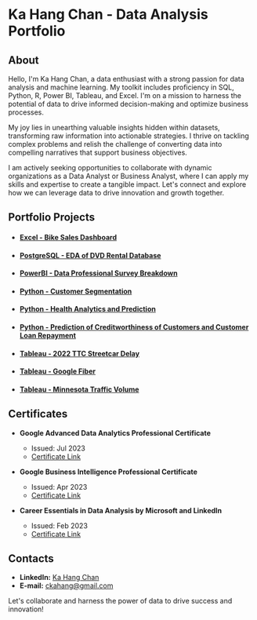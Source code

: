 # Ka Hang Chan - Data Analysis Portfolio

## About

Hello, I'm Ka Hang Chan, a data enthusiast with a strong passion for data analysis and machine learning. My toolkit includes proficiency in SQL, Python, R, Power BI, Tableau, and Excel. I'm on a mission to harness the potential of data to drive informed decision-making and optimize business processes.

My joy lies in unearthing valuable insights hidden within datasets, transforming raw information into actionable strategies. I thrive on tackling complex problems and relish the challenge of converting data into compelling narratives that support business objectives.

I am actively seeking opportunities to collaborate with dynamic organizations as a Data Analyst or Business Analyst, where I can apply my skills and expertise to create a tangible impact. Let's connect and explore how we can leverage data to drive innovation and growth together.

## Portfolio Projects

- #### [Excel - Bike Sales Dashboard](https://github.com/KaHang722/Portfolio-Projects/tree/main/Excel%20-%20Bike%20Sales%20Dashboard)

- #### [PostgreSQL - EDA of DVD Rental Database](https://github.com/KaHang722/Portfolio-Projects/tree/main/PostgreSQL%20-%20EDA%20of%20DVD%20rental%20database)

- #### [PowerBI - Data Professional Survey Breakdown](https://github.com/KaHang722/Portfolio-Projects/tree/main/PowerBI%20-%20Data%20Professional%20Survey%20Breakdown)

- #### [Python - Customer Segmentation](https://github.com/KaHang722/Portfolio-Projects/tree/main/Python%20-%20Customer%20Segmentation)

- #### [Python - Health Analytics and Prediction](https://github.com/KaHang722/Portfolio-Projects/tree/main/Python%20-%20Health%20Analytics%20and%20Prediction)

- #### [Python - Prediction of Creditworthiness of Customers and Customer Loan Repayment](https://github.com/KaHang722/Portfolio-Projects/tree/main/Python%20-%20Prediction%20of%20Creditworthiness%20of%20Customers%20and%20Customer%20Loan%20Repayment)

- #### [Tableau - 2022 TTC Streetcar Delay](https://github.com/KaHang722/Portfolio-Projects/tree/main/Tableau%20-%202022%20TTC%20Streetcar%20Delay)

- #### [Tableau - Google Fiber](https://github.com/KaHang722/Portfolio-Projects/tree/main/Tableau%20-%20Google%20Fiber)

- #### [Tableau - Minnesota Traffic Volume](https://github.com/KaHang722/Portfolio-Projects/tree/main/Tableau%20-%20Minnesota%20Traffic%20Volume)

## Certificates

- **Google Advanced Data Analytics Professional Certificate**
  - Issued: Jul 2023
  - [Certificate Link](https://www.coursera.org/account/accomplishments/specialization/certificate/3DZ2LF7ZNBPV)

- **Google Business Intelligence Professional Certificate**
  - Issued: Apr 2023
  - [Certificate Link](https://www.coursera.org/account/accomplishments/specialization/certificate/5Z45XPPF8UPT)

- **Career Essentials in Data Analysis by Microsoft and LinkedIn**
  - Issued: Feb 2023
  - [Certificate Link](https://www.linkedin.com/learning/certificates/3db62b1c4f497d46868fc08d7eb149ea39d6a93643bfc30cb0675c336721ca59?u=2218586)

## Contacts

- **LinkedIn:** [Ka Hang Chan](https://www.linkedin.com/in/ka-hang-chan/)
- **E-mail:** [ckahang@gmail.com](mailto:ckahang@gmail.com)

Let's collaborate and harness the power of data to drive success and innovation!
